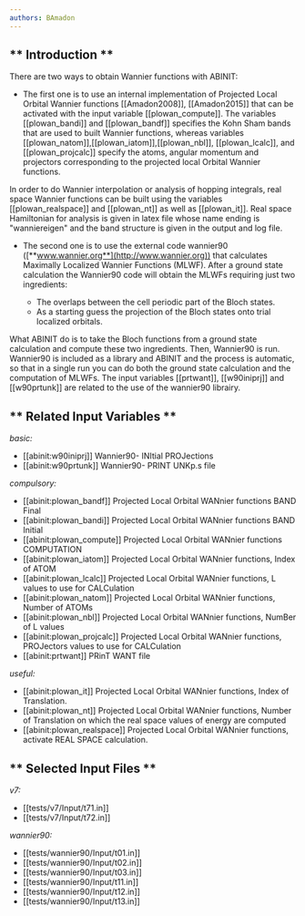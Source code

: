 ```yaml
---
authors: BAmadon
---
```


## ** Introduction **

There are two ways to obtain Wannier functions with ABINIT:

* The first one is to use an internal implementation of Projected Local Orbital Wannier functions [[Amadon2008]], [[Amadon2015]] that can be activated with the input variable [[plowan_compute]]. The variables [[plowan_bandi]] and [[plowan_bandf]] specifies the Kohn Sham bands that are used to built Wannier functions, whereas variables [[plowan_natom]],[[plowan_iatom]],[[plowan_nbl]], [[plowan_lcalc]], and [[plowan_projcalc]] specify the atoms, angular momentum and projectors corresponding to the projected local Orbital Wannier functions. 

In order to do Wannier interpolation or analysis of hopping integrals, real
space Wannier functions can be built using the variables [[plowan_realspace]]
and [[plowan_nt]] as well as [[plowan_it]]. Real space Hamiltonian for
analysis is given in latex file whose name ending is "wanniereigen" and the
band structure is given in the output and log file.

* The second one is to use the external code wannier90 ([**www.wannier.org**](http://www.wannier.org)) that calculates Maximally Localized Wannier Functions (MLWF). After a ground state calculation the Wannier90 code will obtain the MLWFs requiring just two ingredients: 

  * The overlaps between the cell periodic part of the Bloch states.
  * As a starting guess the projection of the Bloch states onto trial localized orbitals.

What ABINIT do is to take the Bloch functions from a ground state calculation
and compute these two ingredients. Then, Wannier90 is run. Wannier90 is
included as a library and ABINIT and the process is automatic, so that in a
single run you can do both the ground state calculation and the computation of
MLWFs. The input variables [[prtwant]], [[w90iniprj]] and [[w90prtunk]] are
related to the use of the wannier90 librairy.



## ** Related Input Variables **

*basic:*

- [[abinit:w90iniprj]]  Wannier90- INItial PROJections
- [[abinit:w90prtunk]]  Wannier90- PRINT UNKp.s file
 
*compulsory:*

- [[abinit:plowan_bandf]]  Projected Local Orbital WANnier functions BAND Final
- [[abinit:plowan_bandi]]  Projected Local Orbital WANnier functions BAND Initial
- [[abinit:plowan_compute]]  Projected Local Orbital WANnier functions COMPUTATION
- [[abinit:plowan_iatom]]  Projected Local Orbital WANnier functions, Index of ATOM
- [[abinit:plowan_lcalc]]  Projected Local Orbital WANnier functions,  L values to use for CALCulation
- [[abinit:plowan_natom]]  Projected Local Orbital WANnier functions, Number of ATOMs
- [[abinit:plowan_nbl]]  Projected Local Orbital WANnier functions,  NumBer of L values
- [[abinit:plowan_projcalc]]  Projected Local Orbital WANnier functions,  PROJectors values to use for CALCulation
- [[abinit:prtwant]]  PRinT WANT file
 
*useful:*

- [[abinit:plowan_it]]  Projected Local Orbital WANnier functions,  Index of Translation.
- [[abinit:plowan_nt]]  Projected Local Orbital WANnier functions,  Number of Translation on which the real space values of
energy are computed
- [[abinit:plowan_realspace]]  Projected Local Orbital WANnier functions,  activate REAL SPACE calculation.
 

## ** Selected Input Files **

*v7:*

- [[tests/v7/Input/t71.in]]
- [[tests/v7/Input/t72.in]]
 
*wannier90:*

- [[tests/wannier90/Input/t01.in]]
- [[tests/wannier90/Input/t02.in]]
- [[tests/wannier90/Input/t03.in]]
- [[tests/wannier90/Input/t11.in]]
- [[tests/wannier90/Input/t12.in]]
- [[tests/wannier90/Input/t13.in]]
 

